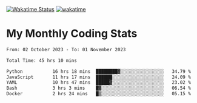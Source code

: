 [![Wakatime Status](https://github.com/noopurphalak/noopurphalak/workflows/wakatime-status-update/badge.svg)](https://github.com/noopurphalak/noopurphalak/actions/workflows/main.yml)
[![wakatime](https://wakatime.com/badge/user/80ace140-ef40-4fdd-b8ed-f3be3d2e1aea.svg)](https://wakatime.com/@80ace140-ef40-4fdd-b8ed-f3be3d2e1aea)

# My Monthly Coding Stats

<!--START_SECTION:waka-->

```txt
From: 02 October 2023 - To: 01 November 2023

Total Time: 45 hrs 10 mins

Python           16 hrs 18 mins  ████████▓░░░░░░░░░░░░░░░░   34.79 %
JavaScript       11 hrs 17 mins  ██████░░░░░░░░░░░░░░░░░░░   24.09 %
YAML             10 hrs 47 mins  █████▓░░░░░░░░░░░░░░░░░░░   23.02 %
Bash             3 hrs 3 mins    █▓░░░░░░░░░░░░░░░░░░░░░░░   06.54 %
Docker           2 hrs 24 mins   █▒░░░░░░░░░░░░░░░░░░░░░░░   05.15 %
```

<!--END_SECTION:waka-->
